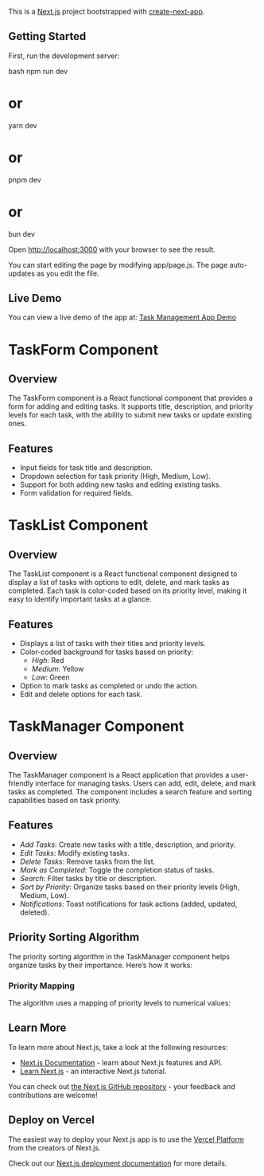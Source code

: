 This is a [Next.js](https://nextjs.org) project bootstrapped with [create-next-app](https://nextjs.org/docs/app/api-reference/cli/create-next-app).

## Getting Started

First, run the development server:

bash
npm run dev
# or
yarn dev
# or
pnpm dev
# or
bun dev



Open [http://localhost:3000](http://localhost:3000) with your browser to see the result.

You can start editing the page by modifying app/page.js. The page auto-updates as you edit the file.

## Live Demo
You can view a live demo of the app at: [Task Management App Demo](https://reetu0710.github.io/Task-Management/)


# TaskForm Component

## Overview

The TaskForm component is a React functional component that provides a form for adding and editing tasks. It supports title, description, and priority levels for each task, with the ability to submit new tasks or update existing ones.

## Features

- Input fields for task title and description.
- Dropdown selection for task priority (High, Medium, Low).
- Support for both adding new tasks and editing existing tasks.
- Form validation for required fields.
# TaskList Component

## Overview

The TaskList component is a React functional component designed to display a list of tasks with options to edit, delete, and mark tasks as completed. Each task is color-coded based on its priority level, making it easy to identify important tasks at a glance.

## Features

- Displays a list of tasks with their titles and priority levels.
- Color-coded background for tasks based on priority:
  - *High*: Red
  - *Medium*: Yellow
  - *Low*: Green
- Option to mark tasks as completed or undo the action.
- Edit and delete options for each task.

 # TaskManager Component

## Overview

The TaskManager component is a React application that provides a user-friendly interface for managing tasks. Users can add, edit, delete, and mark tasks as completed. The component includes a search feature and sorting capabilities based on task priority.

## Features

- *Add Tasks*: Create new tasks with a title, description, and priority.
- *Edit Tasks*: Modify existing tasks.
- *Delete Tasks*: Remove tasks from the list.
- *Mark as Completed*: Toggle the completion status of tasks.
- *Search*: Filter tasks by title or description.
- *Sort by Priority*: Organize tasks based on their priority levels (High, Medium, Low).
- *Notifications*: Toast notifications for task actions (added, updated, deleted).

  
## Priority Sorting Algorithm

The priority sorting algorithm in the TaskManager component helps organize tasks by their importance. Here’s how it works:

### Priority Mapping

The algorithm uses a mapping of priority levels to numerical values:

## Learn More

To learn more about Next.js, take a look at the following resources:

- [Next.js Documentation](https://nextjs.org/docs) - learn about Next.js features and API.
- [Learn Next.js](https://nextjs.org/learn) - an interactive Next.js tutorial.

You can check out [the Next.js GitHub repository](https://github.com/vercel/next.js) - your feedback and contributions are welcome!

## Deploy on Vercel

The easiest way to deploy your Next.js app is to use the [Vercel Platform](https://vercel.com/new?utm_medium=default-template&filter=next.js&utm_source=create-next-app&utm_campaign=create-next-app-readme) from the creators of Next.js.

Check out our [Next.js deployment documentation](https://nextjs.org/docs/app/building-your-application/deploying) for more details.